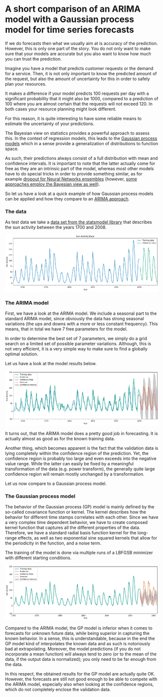# A short comparison of an ARIMA model with a Gaussian process model for time series forecasts

If we do forecasts then what we usually aim at is accuracy of the prediction. However, this is only one part of the story. You do not only want to make sure that your models are accurate but you also want to know how much you can trust the prediction.

Imagine you have a model that predicts customer requests or the demand for a service. Then, it is not only important to know the predicted amount of the request, but also the amount of uncertainty for this in order to safely plan your resources. 

It makes a difference if your model predicts 100 requests per day with a significant probability that it might also be 1000, compared to a prediction of 100 where you are almost certain that the requests will not exceed 120. In both cases your resource planning might look different. 

For this reason, it is quite interesting to have some reliable means to estimate the uncertainty of your predictions. 

The Bayesian view on statistics provides a powerful approach to assess this. In the context of regression models, this leads to the [Gaussian process models](www.gaussianprocess.org/gpml/) which in a sense provide a generalization of distributions to function space. 

As such, their predictions always consist of a full distribution with mean and confidence intervals. It is important to note that the latter actually come for free as they are an intrinsic part of the model, whereas most other models have to do special tricks in order to provide something similar, as for example [dropout for Neural Networks ensembles](https://arxiv.org/abs/1506.02142) (however, [some approaches employ the Bayesian view as well](https://eng.uber.com/neural-networks-uncertainty-estimation/)). 

So let us have a look at a quick example of how Gaussian process models can be applied and how they compare to an [ARIMA approach](https://www.digitalocean.com/community/tutorials/a-guide-to-time-series-forecasting-with-arima-in-python-3). 

### The data

As test data we take a [data set from the statsmodel library](www.statsmodels.org/stable/datasets/generated/sunspots.html) that describes the sun activity between the years 1700 and 2008.

![](/images/Data.png "The data used in this example (originally taken from [http://www.ngdc.noaa.gov/stp/solar/solarda3.html](http://www.ngdc.noaa.gov/stp/solar/solarda3.html))")

### The ARIMA model

First, we have a look at the ARIMA model. We include a seasonal part to the standard ARIMA model, since obviously the data has strong seasonal variations (the ups and downs with a more or less constant frequency). This means, that in total we have 7 free parameters for the model. 

In order to determine the best set of 7 parameters, we simply do a grid search on a limited set of possible parameter variations. Although, this is not very efficient, it is a very simple way to make sure to find a globally optimal solution.

Let us have a look at the model results below. 

![](/images/ARIMA_1_0_1__1_2_1_11__prediction.png "Results from the SARIMA model")

It turns out, that the ARIMA model does a pretty good job in forecasting. It is actually almost as good as for the known training data. 

Another thing, which becomes apparent is the fact that the validation data is lying completely within the confidence region of the prediction. Yet, the confidence region is probably too large and even exceeds into the negative value range. While the latter can easily be fixed by a meaningful transformation of the data (e.g. power transform), the generally quite large  confidence region will remain mostly unchanged by a transformation.

Let us now compare to a Gaussian process model. 

### The Gaussian process model

The behavior of the Gaussian process (GP) model is mainly defined by the so-called covariance function or kernel. The kernel describes how the behavior for different time stamps correlates with each other.  Since we have a very complex time dependent behavior, we have to create composed kernel function that captures all the different properties of the data. Therefore, we have a standard radial basis function kernel for the long-range effects, as well as two exponential sine squared kernels that allow for the periodicity in the function, and a noise term. 

The training of the model is done via multiple runs of a LBFGSB minimizer with different starting conditions. 

![](/images/GP_prediction.png "Results from the Gaussian process model")

Compared to the ARIMA model, the GP model is inferior when it comes to forecasts for unknown future data, while being superior in capturing the known behavior. In a sense, this is understandable, because in the end the GP model kind of interpolates the known data and as such is notoriously bad at extrapolating. Moreover, the model predictions (if you do not incorporate a mean function) will always tend to zero (or to the mean of the data, if the output data is normalized); you only need to be far enough from the data.  

In this respect, the obtained results for the GP model are actually quite OK. However, the forecasts are still not good enough to be able to compete with the ARIMA model, especially also when looking at the confidence regions, which do not completely enclose the validation data. 
